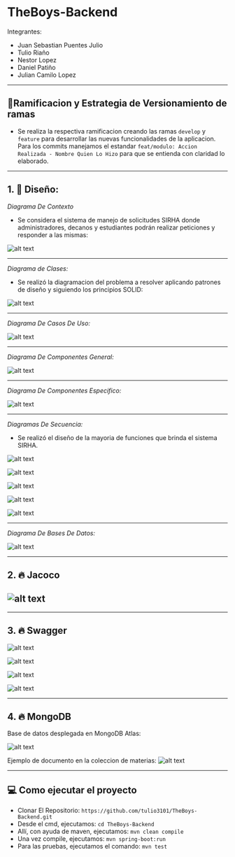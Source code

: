 # TheBoys-Backend

Integrantes:

- Juan Sebastian Puentes Julio
- Tulio Riaño
- Nestor Lopez
- Daniel Patiño
- Julian Camilo Lopez

---
## 🌲Ramificacion y Estrategia de Versionamiento de ramas
- Se realiza la respectiva ramificacion creando las ramas `develop` y `feature` para desarrollar las nuevas funcionalidades de la aplicacion. Para los commits manejamos el estandar `feat/modulo: Accion Realizada - Nombre Quien Lo Hizo` para que se entienda con claridad lo elaborado.

---

## 1. 🎨 **Diseño**:

_Diagrama De Contexto_

- Se considera el sistema de manejo de solicitudes SIRHA donde administradores, decanos y estudiantes podrán realizar peticiones y responder a las mismas:

![alt text](docs/imagenes/contexto.png)

---

_Diagrama de Clases:_

- Se realizó la diagramacion del problema a resolver aplicando patrones de diseño y siguiendo los principios SOLID:

![alt text](docs/imagenes/clasesCORREGIDO.png)

---

_Diagrama De Casos De Uso:_

![alt text](docs/imagenes/bmbRDnJdKAkAAAAASUVORK5CYII.png)

---

_Diagrama De Componentes General:_

![alt text](docs/imagenes/generalCORREGIDO.png)

---

*Diagrama De Componentes Especifico:*

![alt text](docs/imagenes/DiagramaComponentesEspecifico.png)

---

_Diagramas De Secuencia:_

- Se realizó el diseño de la mayoria de funciones que brinda el sistema SIRHA.

![alt text](docs/imagenes/secuencia1.png)

![alt text](docs/imagenes/secuencia2.png)

![alt text](docs/imagenes/secuencia3.png)

![alt text](docs/imagenes/secuencia4.png)

![alt text](docs/imagenes/secuencia5.png)

---

_Diagrama De Bases De Datos:_

![alt text](docs/imagenes/AZgfNLy8nCBpAAAAAElFTkSuQmCC.png)

---

## 2. 🔥 **Jacoco**

## ![alt text](docs/imagenes/jacocoCORREGIDO.png)

---

## 3. 🔥 **Swagger**


![alt text](docs/imagenes/swaggeer.png)

![alt text](docs/imagenes/SWAGGER1.png)

![alt text](docs/imagenes/SWAGGER2.png)

![alt text](docs/imagenes/SWAGGER3.png)

---

## 4. 🔥 **MongoDB**

Base de datos desplegada en MongoDB Atlas:

![alt text](docs/imagenes/MongoCompass.png)

Ejemplo de documento en la coleccion de materias:
![alt text](docs/imagenes/Subjects.png)


---

## 💻 **Como ejecutar el proyecto**
 - Clonar El Repositorio: `https://github.com/tulio3101/TheBoys-Backend.git`
 - Desde el cmd, ejecutamos: `cd TheBoys-Backend`
 - Allí, con ayuda de maven, ejecutamos: `mvn clean compile`
 - Una vez compile, ejecutamos: `mvn spring-boot:run`
 - Para las pruebas, ejecutamos el comando: `mvn test`